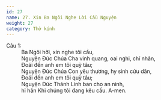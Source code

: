 ```yaml
---
id: 27
name: 27. Xin Ba Ngôi Nghe Lời Cầu Nguyện
weight: 27
category: Thờ kính
---
```

<dl><dt>Câu 1:</dt><dd data-verse="1">Ba Ngôi hỡi, xin nghe tôi cầu, <br/>Nguyện Đức Chúa Cha vinh quang, oai nghi, chí nhân, <br/>Đoái đến anh em tôi quỳ tâu; <br/>Nguyện Đức Chúa Con yêu thương, hy sinh cứu dân, <br/>Đoái đến anh em tôi quỳ tâu; <br/>Nguyện Đức Thánh Linh ban cho an ninh, <br/>hỉ hân Khi chúng tôi đang kêu cầu. A-men. </dd></dl>
